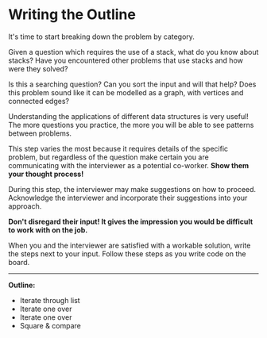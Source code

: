 # Writing the Outline

It's time to start breaking down the problem by category.

Given a question which requires the use of a stack, what do you know about stacks? Have you encountered other problems that use stacks and how were they solved?

Is this a searching question? Can you sort the input and will that help? Does this problem sound like it can be modelled as a graph, with vertices and connected edges?

Understanding the applications of different data structures is very useful! The more questions you practice, the more you will be able to see patterns between problems.

This step varies the most because it requires details of the specific problem, but regardless of the question make certain you are communicating with the interviewer as a potential co-worker. **Show them your thought process!**

During this step, the interviewer may make suggestions on how to proceed. Acknowledge the interviewer and incorporate their suggestions into your approach.

**Don't disregard their input! It gives the impression you would be difficult to work with on the job.**

When you and the interviewer are satisfied with a workable solution, write the steps next to your input. Follow these steps as you write code on the board.

---

**Outline:**

- Iterate through list
- Iterate one over
- Iterate one over
- Square & compare
